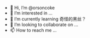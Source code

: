 - 👋 Hi, I’m @orsoncoke
- 👀 I’m interested in ...
- 🌱 I’m currently learning 奇怪的黑丝？
- 💞️ I’m looking to collaborate on ...
- 📫 How to reach me ...

<!---
orsoncoke/orsoncoke is a ✨ special ✨ repository because its `README.md` (this file) appears on your GitHub profile.
You can click the Preview link to take a look at your changes.
--->
